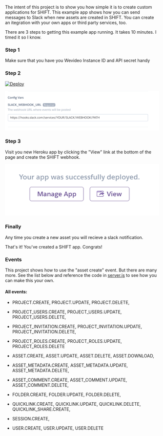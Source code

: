 
The intent of this project is to show you how simple it is to create custom applications for SHIFT. This example app shows how you can send messages to Slack when new assets are created in SHIFT. You can create an itegration with your own apps or third party services, too. 

There are 3 steps to getting this example app running. It takes 10 minutes. I timed it so I know.

### Step 1

Make sure that you have you Wevideo Instance ID and API secret handy


### Step 2
[![Deploy](https://www.herokucdn.com/deploy/button.svg)](https://heroku.com/deploy?template=https://github.com/shiftio/shift-wevideo-integration)

![Heroku configuration](public/img/heroku-config.png)

### Step 3

Visit you new Heroku app by clicking the "View" link at the bottom of the page and create the SHIFT webhook.

![Heroku view button](public/img/heroku-view.png)

### Finally
Any time you create a new asset you will recieve a slack notification.

That's it! You've created a SHIFT app. Congrats!

### Events
This project shows how to use the "asset create" event. But there are many more. See the list below and reference the code in [server.js](server.js) to see how you can make this your own.

#### All events:
* PROJECT.CREATE, PROJECT.UPDATE, PROJECT.DELETE,
 * PROJECT_USERS.CREATE, PROJECT_USERS.UPDATE, PROJECT_USERS.DELETE, 
 * PROJECT_INVITATION.CREATE, PROJECT_INVITATION.UPDATE, PROJECT_INVITATION.DELETE,
 * PROJECT_ROLES.CREATE, PROJECT_ROLES.UPDATE, PROJECT_ROLES.DELETE
 
 * ASSET.CREATE, ASSET.UPDATE, ASSET.DELETE, ASSET.DOWNLOAD,
 * ASSET_METADATA.CREATE, ASSET_METADATA.UPDATE, ASSET_METADATA.DELETE,
 * ASSET_COMMENT.CREATE, ASSET_COMMENT.UPDATE, ASSET_COMMENT.DELETE,
 
 * FOLDER.CREATE, FOLDER.UPDATE, FOLDER.DELETE,
 
 * QUICKLINK.CREATE, QUICKLINK.UPDATE, QUICKLINK.DELETE, QUICKLINK_SHARE.CREATE,
 
 * SESSION.CREATE,
 
 * USER.CREATE, USER.UPDATE, USER.DELETE
 
 